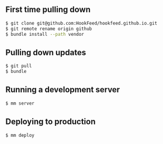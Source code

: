 ## First time pulling down

```bash
$ git clone git@github.com:HookFeed/hookfeed.github.io.git
$ git remote rename origin github
$ bundle install --path vendor
```

## Pulling down updates

```bash
$ git pull
$ bundle
```

## Running a development server

```bash
$ mm server
```

## Deploying to production

```bash
$ mm deploy
```

